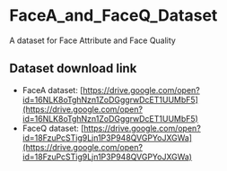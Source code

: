 # FaceA_and_FaceQ_Dataset
A dataset for Face Attribute and Face Quality

## Dataset download link
+ FaceA dataset: [https://drive.google.com/open?id=16NLK8oTghNzn1ZoDGggrwDcET1UUMbF5](https://drive.google.com/open?id=16NLK8oTghNzn1ZoDGggrwDcET1UUMbF5)
+ FaceQ dataset: [https://drive.google.com/open?id=18FzuPcSTig9Ljn1P3P948QVGPYoJXGWa](https://drive.google.com/open?id=18FzuPcSTig9Ljn1P3P948QVGPYoJXGWa)

